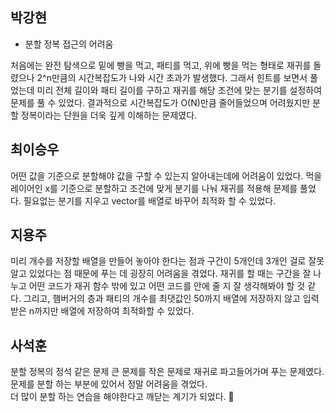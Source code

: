 ## 박강현
- 분할 정복 접근의 어려움
   
처음에는 완전 탐색으로 밑에 빵을 먹고, 패티를 먹고, 위에 빵을 먹는 형태로 재귀를 돌렸으나 2^n만큼의 시간복잡도가 나와 시간 초과가 발생했다.
그래서 힌트를 보면서 풀었는데 미리 전체 길이와 패티 길이를 구하고 재귀를 해당 조건에 맞는 분기를 설정하여 문제를 풀 수 있었다.
결과적으로 시간복잡도가 O(N)만큼 줄어들었으며 어려웠지만 분할 정복이라는 단원을 더욱 깊게 이해하는 문제였다.

## 최이승우
어떤 값을 기준으로 분할해야 값을 구할 수 있는지 알아내는데에 어려움이 있었다. 먹을 레이어인 x를 기준으로 분할하고 조건에 맞게 분기를 나눠 재귀를 적용해 문제를 풀었다. 필요없는 분기를 지우고 vector를 배열로 바꾸어 최적화 할 수 있었다.

## 지용주
미리 개수를 저장할 배열을 만들어 놓아야 한다는 점과 구간이 5개인데 3개인 걸로 잘못 알고 있었다는 점 때문에 푸는 데 굉장히 어려움을 겪었다. 재귀를 할 때는 구간을 잘 나누고 어떤 코드가 재귀 함수 밖에 있고 어떤 코드를 안에 줄 지 잘 생각해봐야 할 것 같다. 그리고, 햄버거의 층과 패티의 개수를 최댓값인 50까지 배열에 저장하지 않고 입력받은 n까지만 배열에 저장하여 최적화할 수 있었다.

## 사석훈
분할 정복의 정석 같은 문제 큰 문제를 작은 문제로 재귀로 파고들어가며 푸는 문제였다. 문제를 분할 하는 부분에 있어서 정말 어려움을 겪었다.   
더 많이 분할 하는 연습을 해야한다고 깨닫는 계기가 되었다.

